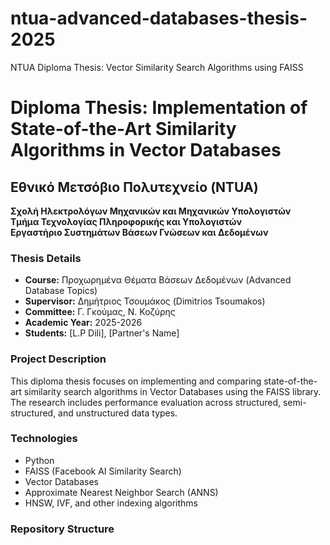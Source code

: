 # ntua-advanced-databases-thesis-2025
NTUA Diploma Thesis: Vector Similarity Search Algorithms using FAISS

# Diploma Thesis: Implementation of State-of-the-Art Similarity Algorithms in Vector Databases

## Εθνικό Μετσόβιο Πολυτεχνείο (NTUA)
**Σχολή Ηλεκτρολόγων Μηχανικών και Μηχανικών Υπολογιστών**  
**Τμήμα Τεχνολογίας Πληροφορικής και Υπολογιστών**  
**Εργαστήριο Συστημάτων Βάσεων Γνώσεων και Δεδομένων**

### Thesis Details
- **Course:** Προχωρημένα Θέματα Βάσεων Δεδομένων (Advanced Database Topics)
- **Supervisor:** Δημήτριος Τσουμάκος (Dimitrios Tsoumakos)
- **Committee:** Γ. Γκούμας, Ν. Κοζύρης
- **Academic Year:** 2025-2026
- **Students:** [L.P Dili], [Partner's Name]

### Project Description
This diploma thesis focuses on implementing and comparing state-of-the-art similarity search algorithms in Vector Databases using the FAISS library. The research includes performance evaluation across structured, semi-structured, and unstructured data types.

### Technologies
- Python
- FAISS (Facebook AI Similarity Search)
- Vector Databases
- Approximate Nearest Neighbor Search (ANNS)
- HNSW, IVF, and other indexing algorithms

### Repository Structure
